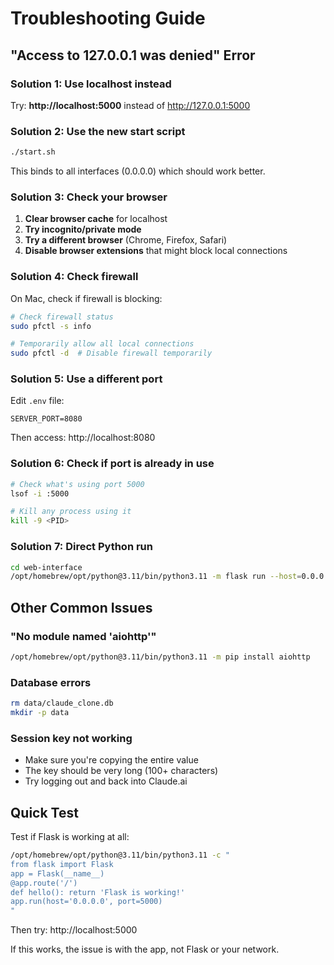 # Troubleshooting Guide

## "Access to 127.0.0.1 was denied" Error

### Solution 1: Use localhost instead
Try: **http://localhost:5000** instead of http://127.0.0.1:5000

### Solution 2: Use the new start script
```bash
./start.sh
```
This binds to all interfaces (0.0.0.0) which should work better.

### Solution 3: Check your browser
1. **Clear browser cache** for localhost
2. **Try incognito/private mode**
3. **Try a different browser** (Chrome, Firefox, Safari)
4. **Disable browser extensions** that might block local connections

### Solution 4: Check firewall
On Mac, check if firewall is blocking:
```bash
# Check firewall status
sudo pfctl -s info

# Temporarily allow all local connections
sudo pfctl -d  # Disable firewall temporarily
```

### Solution 5: Use a different port
Edit `.env` file:
```
SERVER_PORT=8080
```
Then access: http://localhost:8080

### Solution 6: Check if port is already in use
```bash
# Check what's using port 5000
lsof -i :5000

# Kill any process using it
kill -9 <PID>
```

### Solution 7: Direct Python run
```bash
cd web-interface
/opt/homebrew/opt/python@3.11/bin/python3.11 -m flask run --host=0.0.0.0 --port=5000 --app=app_simple
```

## Other Common Issues

### "No module named 'aiohttp'"
```bash
/opt/homebrew/opt/python@3.11/bin/python3.11 -m pip install aiohttp
```

### Database errors
```bash
rm data/claude_clone.db
mkdir -p data
```

### Session key not working
- Make sure you're copying the entire value
- The key should be very long (100+ characters)
- Try logging out and back into Claude.ai

## Quick Test

Test if Flask is working at all:
```bash
/opt/homebrew/opt/python@3.11/bin/python3.11 -c "
from flask import Flask
app = Flask(__name__)
@app.route('/')
def hello(): return 'Flask is working!'
app.run(host='0.0.0.0', port=5000)
"
```

Then try: http://localhost:5000

If this works, the issue is with the app, not Flask or your network.